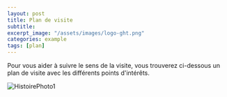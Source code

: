 ```yaml
---
layout: post
title: Plan de visite
subtitle:
excerpt_image: "/assets/images/logo-ght.png"
categories: example
tags: [plan]
---
```


Pour vous aider à suivre le sens de la visite, vous trouverez ci-dessous un plan de visite avec les différents points d'intérêts.


![HistoirePhoto1](https://chclamecy.github.io/jekyll-theme-yat/assets/images/plan-de-visite.jpg)


